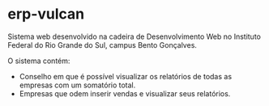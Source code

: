 # erp-vulcan

Sistema web desenvolvido na cadeira de Desenvolvimento Web no Instituto Federal do Rio Grande do Sul, campus Bento Gonçalves.

O sistema contém:
 - Conselho em que é possível visualizar os relatórios de todas as empresas com um somatório total.
 - Empresas que odem inserir vendas e visualizar seus relatórios.
